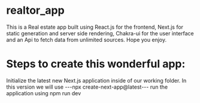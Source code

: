# realtor_app
This is a Real estate app built using React.js for the frontend, Next.js for static generation and server side rendering, Chakra-ui for the user interface and an Api to fetch data from unlimited sources. Hope you enjoy.
# Steps to create this wonderful app:
Initialize the latest new Next.js application inside of our working folder. In this version we will use ---npx create-next-app@latest---
run the application using npm run dev
